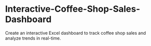 # Interactive-Coffee-Shop-Sales-Dashboard
Create an interactive Excel dashboard to track coffee shop sales and analyze trends in real-time.
